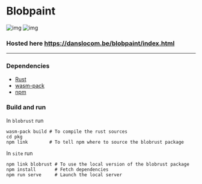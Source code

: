 # Blobpaint

![img](https://github.com/danslocombe/blobpaint-web/raw/master/screenshot.png "Screenshot")
![img](https://github.com/danslocombe/blobpaint-web/raw/master/domblob.gif "Credit to Dominic Englebright")

### Hosted here https://danslocom.be/blobpaint/index.html

---

### Dependencies

- [Rust](https://rustup.rs/)
- [wasm-pack](https://github.com/rustwasm/wasm-pack)
- [npm](https://www.npmjs.com/)


### Build and run

In `blobrust` run
```
wasm-pack build # To compile the rust sources
cd pkg
npm link        # To tell npm where to source the blobrust package
```

In `site` run
```
npm link blobrust # To use the local version of the blobrust package
npm install       # Fetch dependencies
npm run serve     # Launch the local server
```
